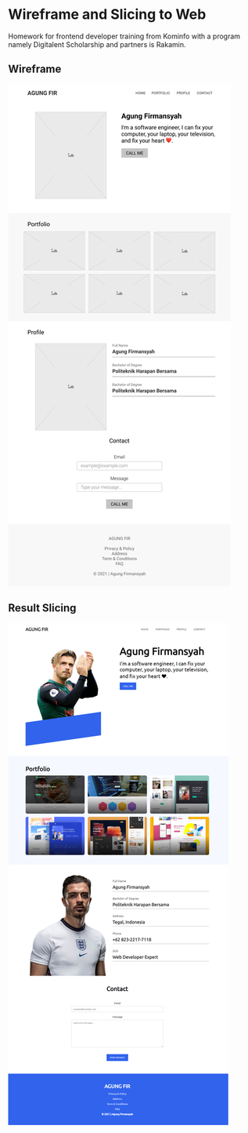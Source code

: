 # Wireframe and Slicing to Web

Homework for frontend developer training from Kominfo with a program namely Digitalent Scholarship and partners is Rakamin.

## Wireframe

![Wireframe Homework Week 2 Digitalent x Rakamin](result/Wireframe%20Homework%20Week%202.png)

## Result Slicing

![Wireframe Homework Week 2 Digitalent x Rakamin](result/Web%20Profile.png)
